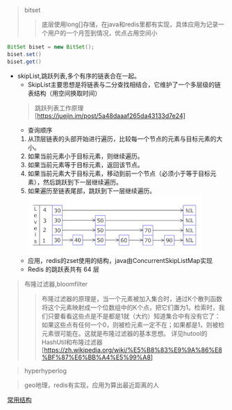>bitset
>>底层使用long[]存储，在java和redis里都有实现，具体应用为记录一个用户的一个月签到情况，优点占用空间小
```java
BitSet biset = new BitSet();
biset.set()
biset.get()
```

- skipList,跳跃列表,多个有序的链表合在一起。
    - SkipList主要思想是将链表与二分查找相结合，它维护了一个多层级的链表结构（用空间换取时间）
    > 跳跃列表工作原理
    [https://juejin.im/post/5a48daaaf265da43133d7e24]
    - 查询顺序
    1. 从顶层链表的头部开始进行遍历，比较每一个节点的元素与目标元素的大小。
    2. 如果当前元素小于目标元素，则继续遍历。
    3. 如果当前元素等于目标元素，返回该节点。
    4. 如果当前元素大于目标元素，移动到前一个节点（必须小于等于目标元素），然后跳跃到下一层继续遍历。
    5. 如果遍历至链表尾部，跳跃到下一层继续遍历。
![跳跃列表](../pic/400px-Skip_list_add_element-en.gif)
    - 应用，redis的zset使用的结构，java由ConcurrentSkipListMap实现
    - Redis 的跳跃表共有 64 层

  
>布隆过滤器,bloomfilter
>>布隆过滤器的原理是，当一个元素被加入集合时，通过K个散列函数将这个元素映射成一个位数组中的K个点，把它们置为1。检索时，我们只要看看这些点是不是都是1就（大约）知道集合中有没有它了：如果这些点有任何一个0，则被检元素一定不在；如果都是1，则被检元素很可能在。这就是布隆过滤器的基本思想。
详见hutool的HashUtil和布隆过滤器
[https://zh.wikipedia.org/wiki/%E5%B8%83%E9%9A%86%E8%BF%87%E6%BB%A4%E5%99%A8]


>hyperhyperlog
>>

>geo地理，redis有实现，应用为算出最近距离的人


[常用结构](https://www.jianshu.com/p/ec17d738327f)